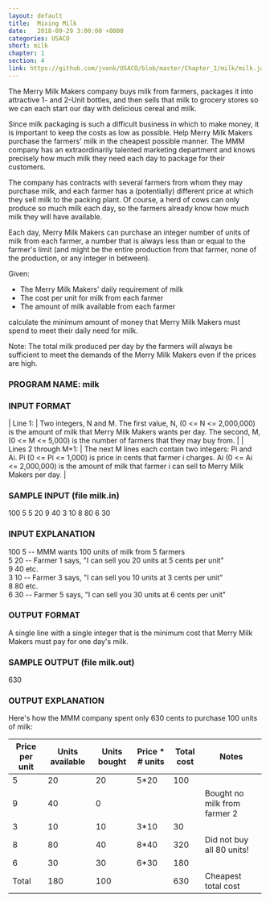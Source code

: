 ```yaml
---
layout: default
title:  Mixing Milk
date:   2018-09-29 3:00:00 +0000
categories: USACO
short: milk
chapter: 1
section: 4
link: https://github.com/jvonk/USACO/blob/master/Chapter_1/milk/milk.java
---
```


The Merry Milk Makers company buys milk from farmers, packages it into attractive 1- and 2-Unit bottles, and then sells that milk to grocery stores so we can each start our day with delicious cereal and milk.

Since milk packaging is such a difficult business in which to make money, it is important to keep the costs as low as possible. Help Merry Milk Makers purchase the farmers' milk in the cheapest possible manner. The MMM company has an extraordinarily talented marketing department and knows precisely how much milk they need each day to package for their customers.

The company has contracts with several farmers from whom they may purchase milk, and each farmer has a (potentially) different price at which they sell milk to the packing plant. Of course, a herd of cows can only produce so much milk each day, so the farmers already know how much milk they will have available.

Each day, Merry Milk Makers can purchase an integer number of units of milk from each farmer, a number that is always less than or equal to the farmer's limit (and might be the entire production from that farmer, none of the production, or any integer in between).

Given:

*   The Merry Milk Makers' daily requirement of milk
*   The cost per unit for milk from each farmer
*   The amount of milk available from each farmer

calculate the minimum amount of money that Merry Milk Makers must spend to meet their daily need for milk.

Note: The total milk produced per day by the farmers will always be sufficient to meet the demands of the Merry Milk Makers even if the prices are high.

### PROGRAM NAME: milk

### INPUT FORMAT


| Line 1:              | Two integers, N and M. The first value, N, (0 <= N <= 2,000,000) is the amount of milk that Merry Milk Makers wants per day. The second, M, (0 <= M <= 5,000) is the number of farmers that they may buy from. |
| Lines 2 through M+1: | The next M lines each contain two integers: Pi and Ai. Pi (0 <= Pi <= 1,000) is price in cents that farmer i charges. Ai (0 <= Ai <= 2,000,000) is the amount of milk that farmer i can sell to Merry Milk Makers per day. |


### SAMPLE INPUT (file milk.in)

100 5
5 20
9 40
3 10
8 80
6 30

### INPUT EXPLANATION

100 5 -- MMM wants 100 units of milk from 5 farmers  
5 20 -- Farmer 1 says, "I can sell you 20 units at 5 cents per unit"  
9 40 etc.  
3 10 -- Farmer 3 says, "I can sell you 10 units at 3 cents per unit"  
8 80 etc.  
6 30 -- Farmer 5 says, "I can sell you 30 units at 6 cents per unit"  

### OUTPUT FORMAT

A single line with a single integer that is the minimum cost that Merry Milk Makers must pay for one day's milk.

### SAMPLE OUTPUT (file milk.out)

630

### OUTPUT EXPLANATION

Here's how the MMM company spent only 630 cents to purchase 100 units of milk:

| Price per unit | Units available | Units bought | Price * # units | Total cost | Notes                        |
|----------------|-----------------|--------------|-----------------|------------|------------------------------|
| 5              | 20              | 20           | 5*20            | 100        |                              |
| 9              | 40              | 0            |                 |            | Bought no milk from farmer 2 |
| 3              | 10              | 10           | 3*10            | 30         |                              |
| 8              | 80              | 40           | 8*40            | 320        | Did not buy all 80 units!    |
| 6              | 30              | 30           | 6*30            | 180        |                              |
| Total          | 180             | 100          |                 | 630        | Cheapest total cost          |